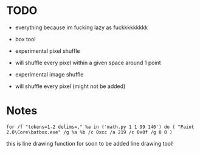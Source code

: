 # TODO

- everything because im fucking lazy as fuckkkkkkkkk

- box tool

- experimental pixel shuffle

- will shuffle every pixel within a given space around 1 point

- experimental image shuffle

- will shuffle every pixel (might not be added)

# Notes
```batch
for /f "tokens=1-2 delims=," %a in ('math.py 1 1 99 140') do ( "Paint 2.0\Core\batbox.exe" /g %a %b /c 0xcc /a 219 /c 0x0f /g 0 0 )
```
this is line drawing function for soon to be added line drawing tool!